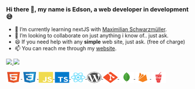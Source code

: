### Hi there 👋, my name is Edson, a web developer in development 😅


- 🌱 I’m currently learning nextJS with [Maximilian Schwarzmüller](https://www.udemy.com/course/nextjs-react-the-complete-guide/).
- 👯 I’m looking to collaborate on just anything i know of.. just ask.
- 😆 If you need help with any **simple** web site, just ask. (free of charge)
- 📫 You can reach me through my [website](https://edsonwebdev.herokuapp.com).



 <div>
  <a href="https://github.com/Eddi3MS">
  <img height="180em" src="https://github-readme-stats.vercel.app/api?username=Eddi3MS&show_icons=true&theme=dracula&include_all_commits=true&count_private=true"/>
  <img height="180em" src="https://github-readme-stats.vercel.app/api/top-langs/?username=Eddi3MS&layout=compact&langs_count=7&theme=dracula"/>
</div>
<div style="display: inline_block"><br>
  <img align="center" alt="Eddi3MS-HTML" height="30" width="40" src="https://raw.githubusercontent.com/devicons/devicon/master/icons/html5/html5-original.svg">
  <img align="center" alt="Eddi3MS-CSS" height="30" width="40" src="https://raw.githubusercontent.com/devicons/devicon/master/icons/css3/css3-original.svg">
  
  <img align="center" alt="Eddi3MS-Js" height="30" width="40" src="https://raw.githubusercontent.com/devicons/devicon/master/icons/javascript/javascript-plain.svg">
  <img align="center" alt="Eddi3MS-Ts" height="30" width="40" src="https://raw.githubusercontent.com/devicons/devicon/master/icons/typescript/typescript-plain.svg">
  
  
  <img align="center" alt="Eddi3MS-React" height="30" width="40" src="https://raw.githubusercontent.com/devicons/devicon/master/icons/react/react-original.svg">
  <img align="center" alt="Eddi3MS-Wordpress" height="30" width="40" src="https://raw.githubusercontent.com/devicons/devicon/master/icons/wordpress/wordpress-plain.svg">
  
  <img align="center" alt="Eddi3MS-Git" height="30" width="40" src="https://raw.githubusercontent.com/devicons/devicon/master/icons/git/git-original.svg">
  <img align="center" alt="Eddi3MS-MongoDB" height="30" width="40" src="https://raw.githubusercontent.com/devicons/devicon/master/icons/mongodb/mongodb-original.svg">
  <img align="center" alt="Eddi3MS-Firebase" height="30" width="40" src="https://raw.githubusercontent.com/devicons/devicon/master/icons/firebase/firebase-plain.svg">
  <img align="center" alt="Eddi3MS-Gulp" height="30" width="40" src="https://raw.githubusercontent.com/devicons/devicon/master/icons/gulp/gulp-plain.svg">
  
</div>
